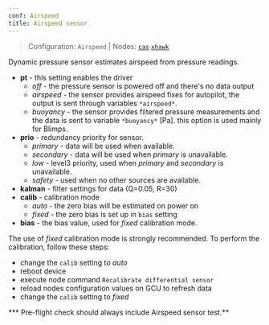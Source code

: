 ```yaml
---
conf: Airspeed
title: Airspeed sensor
---
```


>Configuration: `Airspeed`
> | Nodes: [`cas`](../../hw/nodes/cas.md) [`xhawk`](../../hw/nodes/xhawk.md)

Dynamic pressure sensor estimates airspeed from pressure readings.

- **pt**        - this setting enables the driver
    - *off* - the pressure sensor is powered off and there's no data output
    - *airspeed* - the sensor provides airspeed fixes for autopilot, the output is sent through variables `*airspeed*`.
    - *buoyancy* - the sensor provides filtered pressure measurements and the data is sent to variable `*buoyancy*` [Pa]. this option is used mainly for Blimps.
- **prio**      - redundancy priority for sensor.
    - *primary*   - data will be used when available.
    - *secondary* - data will be used when *primary* is unavailable.
    - *low*       - level3 priority, used when *primary* and *secondary* is unavailable.
    - *safety*    - used when no other sources are available.
- **kalman**    - filter settings for data (Q=0.05, R=30)
- **calib**     - calibration mode
    - *auto* - the zero bias will be estimated on power on
    - *fixed* - the zero bias is set up in `bias` setting
- **bias**      - the bias value, used for *fixed* calibration mode.

The use of *fixed* calibration mode is strongly recommended. To perform the calibration, follow these steps:

- change the `calib` setting to *auto*
- reboot device
- execute node command `Recalibrate differential sensor`
- reload nodes configuration values on GCU to refresh data
- change the `calib` setting to *fixed*

*** Pre-flight check should always include Airspeed sensor test.**
